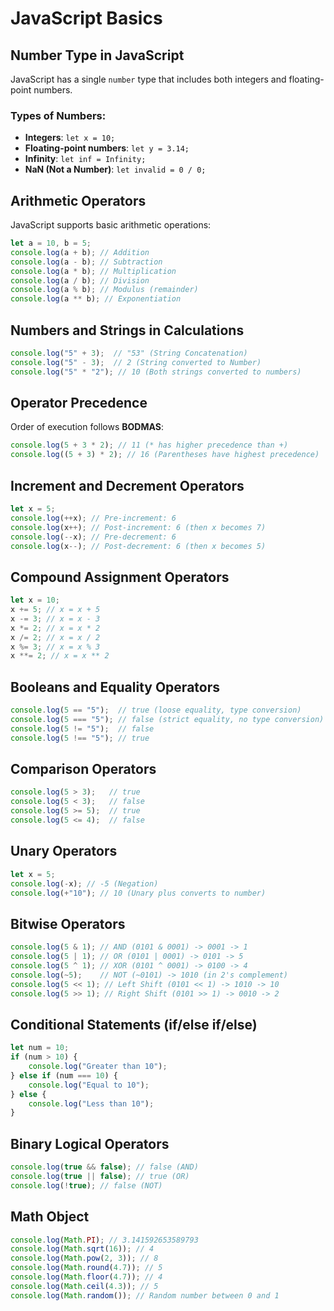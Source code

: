 # JavaScript Basics

## Number Type in JavaScript
JavaScript has a single `number` type that includes both integers and floating-point numbers.

### Types of Numbers:
- **Integers**: `let x = 10;`
- **Floating-point numbers**: `let y = 3.14;`
- **Infinity**: `let inf = Infinity;`
- **NaN (Not a Number)**: `let invalid = 0 / 0;`

## Arithmetic Operators
JavaScript supports basic arithmetic operations:
```js
let a = 10, b = 5;
console.log(a + b); // Addition
console.log(a - b); // Subtraction
console.log(a * b); // Multiplication
console.log(a / b); // Division
console.log(a % b); // Modulus (remainder)
console.log(a ** b); // Exponentiation
```

## Numbers and Strings in Calculations
```js
console.log("5" + 3);  // "53" (String Concatenation)
console.log("5" - 3);  // 2 (String converted to Number)
console.log("5" * "2"); // 10 (Both strings converted to numbers)
```

## Operator Precedence
Order of execution follows **BODMAS**:
```js
console.log(5 + 3 * 2); // 11 (* has higher precedence than +)
console.log((5 + 3) * 2); // 16 (Parentheses have highest precedence)
```

## Increment and Decrement Operators
```js
let x = 5;
console.log(++x); // Pre-increment: 6
console.log(x++); // Post-increment: 6 (then x becomes 7)
console.log(--x); // Pre-decrement: 6
console.log(x--); // Post-decrement: 6 (then x becomes 5)
```

## Compound Assignment Operators
```js
let x = 10;
x += 5; // x = x + 5
x -= 3; // x = x - 3
x *= 2; // x = x * 2
x /= 2; // x = x / 2
x %= 3; // x = x % 3
x **= 2; // x = x ** 2
```

## Booleans and Equality Operators
```js
console.log(5 == "5");  // true (loose equality, type conversion)
console.log(5 === "5"); // false (strict equality, no type conversion)
console.log(5 != "5");  // false
console.log(5 !== "5"); // true
```

## Comparison Operators
```js
console.log(5 > 3);   // true
console.log(5 < 3);   // false
console.log(5 >= 5);  // true
console.log(5 <= 4);  // false
```

## Unary Operators
```js
let x = 5;
console.log(-x); // -5 (Negation)
console.log(+"10"); // 10 (Unary plus converts to number)
```

## Bitwise Operators
```js
console.log(5 & 1); // AND (0101 & 0001) -> 0001 -> 1
console.log(5 | 1); // OR (0101 | 0001) -> 0101 -> 5
console.log(5 ^ 1); // XOR (0101 ^ 0001) -> 0100 -> 4
console.log(~5);    // NOT (~0101) -> 1010 (in 2's complement)
console.log(5 << 1); // Left Shift (0101 << 1) -> 1010 -> 10
console.log(5 >> 1); // Right Shift (0101 >> 1) -> 0010 -> 2
```

## Conditional Statements (if/else if/else)
```js
let num = 10;
if (num > 10) {
    console.log("Greater than 10");
} else if (num === 10) {
    console.log("Equal to 10");
} else {
    console.log("Less than 10");
}
```

## Binary Logical Operators
```js
console.log(true && false); // false (AND)
console.log(true || false); // true (OR)
console.log(!true); // false (NOT)
```

## Math Object
```js
console.log(Math.PI); // 3.141592653589793
console.log(Math.sqrt(16)); // 4
console.log(Math.pow(2, 3)); // 8
console.log(Math.round(4.7)); // 5
console.log(Math.floor(4.7)); // 4
console.log(Math.ceil(4.3)); // 5
console.log(Math.random()); // Random number between 0 and 1

